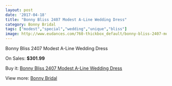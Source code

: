```yaml
---
layout: post
date: '2017-04-18'
title: "Bonny Bliss 2407 Modest A-Line Wedding Dress"
category: Bonny Bridal
tags: ["modest","special","wedding","unique","bliss"]
image: http://www.eudances.com/760-thickbox_default/bonny-bliss-2407-modest-a-line-wedding-dress.jpg
---
```

Bonny Bliss 2407 Modest A-Line Wedding Dress

On Sales: **$301.99**
<a href="https://www.eudances.com/en/bonny-bridal/250-bonny-bliss-2407-modest-a-line-wedding-dress.html"><amp-img layout="responsive" width="600" height="600" src="//www.eudances.com/760-thickbox_default/bonny-bliss-2407-modest-a-line-wedding-dress.jpg" alt="Bonny Bliss 2407 Modest A-Line Wedding Dress 0" /></a>
<a href="https://www.eudances.com/en/bonny-bridal/250-bonny-bliss-2407-modest-a-line-wedding-dress.html"><amp-img layout="responsive" width="600" height="600" src="//www.eudances.com/761-thickbox_default/bonny-bliss-2407-modest-a-line-wedding-dress.jpg" alt="Bonny Bliss 2407 Modest A-Line Wedding Dress 1" /></a>

Buy it: [Bonny Bliss 2407 Modest A-Line Wedding Dress](https://www.eudances.com/en/bonny-bridal/250-bonny-bliss-2407-modest-a-line-wedding-dress.html "Bonny Bliss 2407 Modest A-Line Wedding Dress")

View more: [Bonny Bridal](https://www.eudances.com/en/3-bonny-bridal "Bonny Bridal")